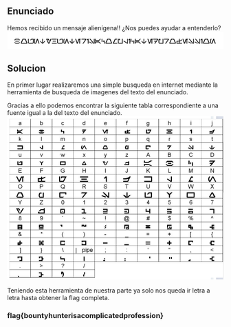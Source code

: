 ## Enunciado
Hemos recibido un mensaje alienígena!! ¿Nos puedes ayudar a entenderlo?
![alienMessage](./assets/alienMessage.png)

## Solucion
En primer lugar realizaremos una simple busqueda en internet mediante la herramienta de busqueda de imagenes del texto del enunciado.

Gracias a ello podemos encontrar la siguiente tabla correspondiente a una fuente igual a la del texto del enunciado.
![fontTable](./assets/fontTable.png)

Teniendo esta herramienta de nuestra parte ya solo nos queda ir letra a letra hasta obtener la flag completa.

### flag{bountyhunterisacomplicatedprofession}